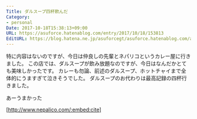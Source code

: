 ```yaml
---
Title: ダルスープ四杯飲んだ
Category:
- personal
Date: 2017-10-18T15:38:13+09:00
URL: https://asuforce.hatenablog.com/entry/2017/10/18/153813
EditURL: https://blog.hatena.ne.jp/asuforcegt/asuforce.hatenablog.com/atom/entry/8599973812309121158
---
```


特に内容はないのですが、今日は仲良しの先輩とネパリコというカレー屋に行きました。
この店では、ダルスープが飲み放題なのですが、今日はなんだかとても美味しかったです。
カレーも勿論、前述のダルスープ、ホットチャイまで全体的にうますぎて泣きそうでした。
ダルスープのお代わりは最高記録の四杯行きました。

あーうまかった

[http://www.nepalico.com/:embed:cite]

